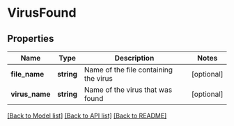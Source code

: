 # VirusFound

## Properties
Name | Type | Description | Notes
------------ | ------------- | ------------- | -------------
**file_name** | **string** | Name of the file containing the virus | [optional] 
**virus_name** | **string** | Name of the virus that was found | [optional] 

[[Back to Model list]](../README.md#documentation-for-models) [[Back to API list]](../README.md#documentation-for-api-endpoints) [[Back to README]](../README.md)


